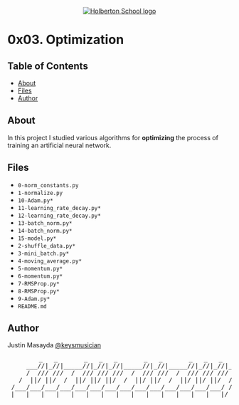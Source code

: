 <p align="center">
  <a href=#>
    <img src="https://intranet.hbtn.io/assets/holberton-logo-full-black-157ccfa3d2134776c1e3f78c0fe682968e8848b64fcacc6187976044f75f35a8.png" alt="Holberton School logo">
  </a>
</p>

# 0x03. Optimization

## Table of Contents
* [About](#about)
* [Files](#files)
* [Author](#author)

## About
In this project I studied various algorithms for **optimizing** the process of training an artificial neural network.

## Files
* `0-norm_constants.py`
* `1-normalize.py`
* `10-Adam.py*`
* `11-learning_rate_decay.py*`
* `12-learning_rate_decay.py*`
* `13-batch_norm.py*`
* `14-batch_norm.py*`
* `15-model.py*`
* `2-shuffle_data.py*`
* `3-mini_batch.py*`
* `4-moving_average.py*`
* `5-momentum.py*`
* `6-momentum.py*`
* `7-RMSProp.py*`
* `8-RMSProp.py*`
* `9-Adam.py*`
* `README.md`

## Author
Justin Masayda [@keysmusician](https://github.com/keysmusician)
<pre align="center">
      _   _       _   _   _       _   _       _   _   _
     ___//|_//|_____//|_//|_//|_____//|_//|_____//|_//|_//|___
     /  /// ///  /  /// /// ///  /  /// ///  /  /// /// ///  / |
   /  ||/ ||/  /  ||/ ||/ ||/  /  ||/ ||/  /  ||/ ||/ ||/  / /
 /___/___/___/___/___/___/___/___/___/___/___/___/___/___/ /
|___|___|___|___|___|___|___|___|___|___|___|___|___|___|/
</pre>
<p><span style="font-family: 'Lucida Console'; line-height: 14px; font-size: 14px; display: inline-block;">&nbsp;</span></p>
